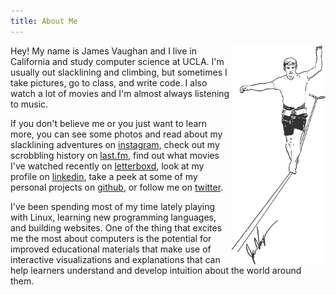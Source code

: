 ```yaml
---
title: About Me
---
```


<img style="float: right;" src="/assets/slacker.png">

Hey! My name is James Vaughan and I live in California and study computer
science at UCLA.
I'm usually out slacklining and climbing, but sometimes I take pictures,
go to class, and write code.
I also watch a lot of movies and I'm almost always listening to music.
<span id="nowPlaying"></span>

If you don't believe me or you just want to learn more,
you can see some photos and read about my slacklining adventures on
[instagram](https://www.instagram.com/jamesontheline/),
check out my scrobbling history on
[last.fm](http://www.last.fm/user/magicjamesv),
find out what movies I've watched recently on
[letterboxd](https://letterboxd.com/jamesbvaughan/),
look at my profile on
[linkedin](https://www.linkedin.com/in/jamesbvaughan),
take a peek at some of my personal projects on
[github](https://github.com/jamesbvaughan),
or follow me on
[twitter](https://twitter.com/jamesontheline).

I've been spending most of my time lately playing with Linux,
learning new programming languages, and building websites.
One of the thing that excites me the most about computers is the potential for
improved educational materials that make use of interactive visualizations
and explanations that can help learners understand and develop intuition about
the world around them.

<script>
  fetch('https://ws.audioscrobbler.com/2.0/?method=user.getrecenttracks&limit=1&user=magicjamesv&api_key=9cec0534e60b827aab0ae1b3e91baf82&format=json')
    .then(r => r.json())
    .then(json => json.recenttracks.track)
    .then(tracks =>
      document.getElementById('nowPlaying').innerHTML =
        `(${tracks.length > 1
          ? 'At the moment I\'m listening to'
          : 'The last song I listened to was'
        }
        <a href='${tracks[0].url}'>
          ${tracks[0].name} by ${tracks[0].artist['#text']}</a>.)`
    )
</script>

